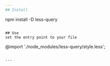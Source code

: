 ```yaml
---
## Install
```
npm install -D less-query
```

## Use
set the entry point to your file

```
@import './node_modules/less-query/style.less';
```

---
```

